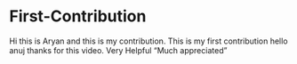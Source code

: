 # First-Contribution
Hi this is Aryan and this is my contribution.
This is my first contribution
hello anuj thanks for this video. Very Helpful
 “Much appreciated”
